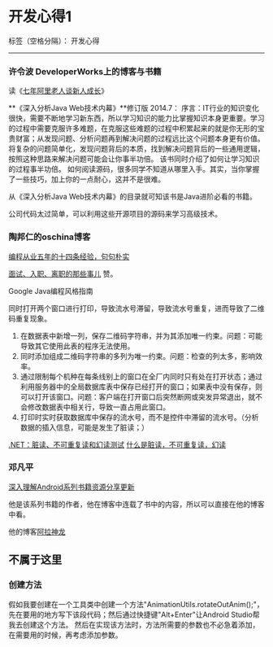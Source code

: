 ﻿# 开发心得1

标签（空格分隔）： 开发心得

---


### 许令波 DeveloperWorks上的博客与书籍
读《[七年阿里老人谈新人成长](http://geek.csdn.net/news/detail/65891)》

**《深入分析Java Web技术内幕》**修订版 2014.7：
序言：IT行业的知识变化很快，需要不断地学习新东西，所以学习知识的能力比掌握知识本身更重要。学习的过程中需要克服许多难题，在克服这些难题的过程中积累起来的就是你无形的宝贵财富；从发现问题、分析问题再到解决问题的过程远比这个问题本身更有价值。将复杂的问题简单化，发现问题背后的本质，找到解决问题背后的一些通用逻辑，按照这种思路来解决问题可能会让你事半功倍。
该书同时介绍了如何让学习知识的过程事半功倍。
如何阅读源码，很多同学不知道从哪里入手。其实，当你掌握了一些技巧，加上你的一点耐心，这并不是很难。


从《深入分析Java Web技术内幕》的目录就可知该书是Java进阶必看的书籍。


公司代码太过简单，可以利用这些开源项目的源码来学习高级技术。


### 陶邦仁的oschina博客

[编程从业五年的十四条经验，句句朴实](https://my.oschina.net/xianggao/blog/527987)



[面试、入职、离职的那些事儿](https://my.oschina.net/xianggao/blog/513385) 赞。




Google Java编程风格指南



同时打开两个窗口进行打印，导致流水号滞留，导致流水号重复，进而导致了二维码重复现象。

1. 在数据表中新增一列，保存二维码字符串，并为其添加唯一约束。问题：可能导致其它使用此表的程序无法使用。
2. 同时添加组成二维码字符串的多列为唯一约束。问题：检查的列太多，影响效率。
3. 通过限制每个机种在每条线别上的窗口在全厂内同时只有处在打开状态；通过利用服务器中的全局数据库表中保存已经打开的窗口；如果表中没有保存，则可以打开该窗口。问题：客户端在打开窗口后突然断网或突发异常退出，就不会修改数据表中相关行，导致一直占用此窗口。
4. 打印时实时获取数据库中保存的流水号，而不是控件中滞留的流水号。（分析数据的插入信息，可能是发生了脏读；）


[.NET：脏读、不可重复读和幻读测试](http://www.cnblogs.com/happyframework/p/3284154.html)
[什么是脏读，不可重复读，幻读](http://www.cnblogs.com/phoebus0501/archive/2011/02/28/1966709.html)



### 邓凡平
[深入理解Android系列书籍资源分享更新](http://blog.csdn.net/innost/article/details/43342087)

他是该系列书籍的作者，他在博客中连载了书中的内容，所以可以直接在他的博客中看。

他的博客[阿拉神龙](http://blog.csdn.net/Innost)




## 不属于这里
###  创建方法
假如我要创建在一个工具类中创建一个方法"AnimationUtils.rotateOutAnim();"，先在要用的地方写下该段代码；然后通过快捷键"Alt+Enter"让Android Studio帮我去创建这个方法。
然后在实现该方法时，方法所需要的参数也不必急着添加，在需要用的时候，再考虑添加参数。


